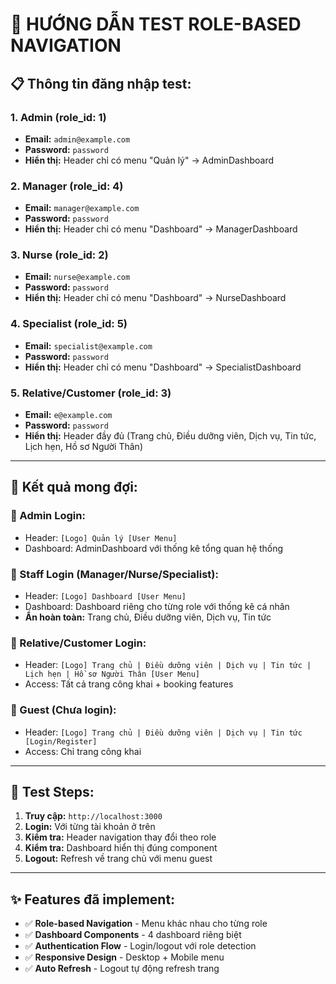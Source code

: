# 🔐 HƯỚNG DẪN TEST ROLE-BASED NAVIGATION

## 📋 **Thông tin đăng nhập test:**

### **1. Admin (role_id: 1)**
- **Email:** `admin@example.com`
- **Password:** `password`
- **Hiển thị:** Header chỉ có menu "Quản lý" → AdminDashboard

### **2. Manager (role_id: 4)**  
- **Email:** `manager@example.com`
- **Password:** `password`
- **Hiển thị:** Header chỉ có menu "Dashboard" → ManagerDashboard

### **3. Nurse (role_id: 2)**
- **Email:** `nurse@example.com` 
- **Password:** `password`
- **Hiển thị:** Header chỉ có menu "Dashboard" → NurseDashboard

### **4. Specialist (role_id: 5)**
- **Email:** `specialist@example.com`
- **Password:** `password` 
- **Hiển thị:** Header chỉ có menu "Dashboard" → SpecialistDashboard

### **5. Relative/Customer (role_id: 3)**
- **Email:** `e@example.com`
- **Password:** `password`
- **Hiển thị:** Header đầy đủ (Trang chủ, Điều dưỡng viên, Dịch vụ, Tin tức, Lịch hẹn, Hồ sơ Người Thân)

---

## 🎯 **Kết quả mong đợi:**

### **🔹 Admin Login:**
- Header: `[Logo] Quản lý [User Menu]`
- Dashboard: AdminDashboard với thống kê tổng quan hệ thống

### **🔹 Staff Login (Manager/Nurse/Specialist):**
- Header: `[Logo] Dashboard [User Menu]` 
- Dashboard: Dashboard riêng cho từng role với thống kê cá nhân
- **Ẩn hoàn toàn:** Trang chủ, Điều dưỡng viên, Dịch vụ, Tin tức

### **🔹 Relative/Customer Login:**
- Header: `[Logo] Trang chủ | Điều dưỡng viên | Dịch vụ | Tin tức | Lịch hẹn | Hồ sơ Người Thân [User Menu]`
- Access: Tất cả trang công khai + booking features

### **🔹 Guest (Chưa login):**
- Header: `[Logo] Trang chủ | Điều dưỡng viên | Dịch vụ | Tin tức [Login/Register]`
- Access: Chỉ trang công khai

---

## 🚀 **Test Steps:**

1. **Truy cập:** `http://localhost:3000`
2. **Login:** Với từng tài khoản ở trên
3. **Kiểm tra:** Header navigation thay đổi theo role
4. **Kiểm tra:** Dashboard hiển thị đúng component
5. **Logout:** Refresh về trang chủ với menu guest

---

## ✨ **Features đã implement:**

- ✅ **Role-based Navigation** - Menu khác nhau cho từng role
- ✅ **Dashboard Components** - 4 dashboard riêng biệt  
- ✅ **Authentication Flow** - Login/logout với role detection
- ✅ **Responsive Design** - Desktop + Mobile menu
- ✅ **Auto Refresh** - Logout tự động refresh trang

